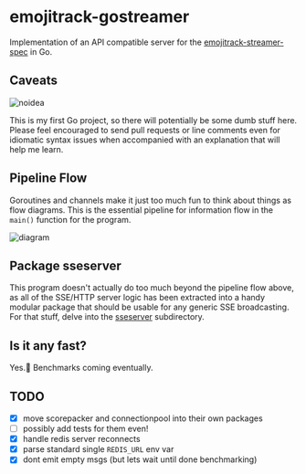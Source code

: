 emojitrack-gostreamer
=====================

Implementation of an API compatible server for
the [emojitrack-streamer-spec][1] in Go.

Caveats
-------
![noidea](http://static.someecards.com/someecards/usercards/MjAxMi0wZmYwN2ZiYmIyNzVkNzIy.png)

This is my first Go project, so there will potentially be some dumb stuff here.
Please feel encouraged to send pull requests or line comments even for idiomatic
syntax issues when accompanied with an explanation that will help me learn.

Pipeline Flow
-------------
Goroutines and channels make it just too much fun to think about things as flow
diagrams.  This is the essential pipeline for information flow in the `main()`
function for the program.

![diagram](http://f.cl.ly/items/1S282j3A0H07382x3q2L/diagram.svg)

Package sseserver
-----------------
This program doesn't actually do too much beyond the pipeline flow above, as all
of the SSE/HTTP server logic has been extracted into a handy modular package
that should be usable for any generic SSE broadcasting.  For that stuff, delve into the
[sseserver](sseserver/) subdirectory.

Is it any fast?
-----------
Yes.:racehorse: Benchmarks coming eventually.

TODO
----

 - [x] move scorepacker and connectionpool into their own packages
 - [ ] possibly add tests for them even!
 - [x] handle redis server reconnects
 - [x] parse standard single `REDIS_URL` env var
 - [x] dont emit empty msgs (but lets wait until done benchmarking)

[1]: http://github.com/mroth/emojitrack-streamer-spec
